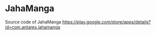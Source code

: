 JahaManga
=========

Source code of JahaManga  https://play.google.com/store/apps/details?id=com.antares.jahamanga
